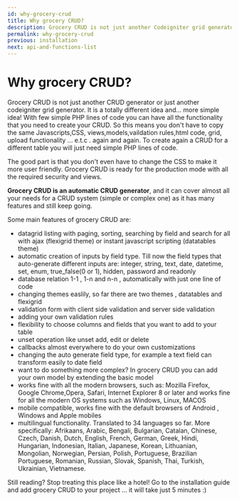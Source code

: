 ```yaml
---
id: why-grocery-crud
title: Why grocery CRUD?
description: Grocery CRUD is not just another Codeigniter grid generator. With few simple PHP lines of code you can have all the functionality that you need to create your CRUD.
permalink: why-grocery-crud
previous: installation
next: api-and-functions-list
---
```


# Why grocery CRUD?

Grocery CRUD is not just another CRUD generator or just another codeigniter grid generator. It is a totally different idea and... more simple idea! With few simple PHP lines of code you can have all the functionality that you need to create your CRUD. So this means you don't have to copy the same Javascripts,CSS, views,models,vaildation rules,html code, grid, upload functionality ... e.t.c . again and again. To create again a CRUD for a different table you will just need simple PHP lines of code.

The good part is that you don't even have to change the CSS to make it more user friendly. Grocery CRUD is ready for the production mode with all the required security and views.
 
**Grocery CRUD is an automatic CRUD generator**, and it can cover almost all your needs for a CRUD system (simple or complex one) as it has many features and still keep going.

Some main features of grocery CRUD are:
- datagrid listing with paging, sorting, searching by field and search for all with ajax (flexigrid theme) or instant javascript scripting (datatables theme)
- automatic creation of inputs by field type. Till now the field types that auto-generate different inputs are: integer, string, text, date, datetime, set, enum, true_false(0 or 1), hidden, password and readonly
- database relation 1-1 , 1-n and n-n , automatically with just one line of code
- changing themes easlily, so far there are two themes , datatables and flexigrid
- validation form with client side validation and server side validation
- adding your own validation rules
- flexibility to choose columns and fields that you want to add to your table
- unset operation like unset add, edit or delete
- callbacks almost everywhere to do your own customizations
- changing the auto generate field type, for example a text field can transform easily to date field
- want to do something more complex? In grocery CRUD you can add your own model by extending the basic model
- works fine with all the modern browsers, such as: Mozilla Firefox, Google Chrome,Opera, Safari, Internet Explorer 8 or later and works fine for all the modern OS systems such as Windows, Linux, MACOS
- mobile compatible, works fine with the default browsers of Android , Windows and Apple mobiles
- multilingual functionality. Translated to 34 languages so far. More specifically: Afrikaans, Arabic, Bengali, Bulgarian, Catalan, Chinese, Czech, Danish, Dutch, English, French, German, Greek, Hindi, Hungarian, Indonesian, Italian, Japanese, Korean, Lithuanian, Mongolian, Norwegian, Persian, Polish, Portuguese, Brazilian Portuguese, Romanian, Russian, Slovak, Spanish, Thai, Turkish, Ukrainian, Vietnamese.

Still reading? Stop treating this place like a hotel! Go to the installation guide and add grocery CRUD to your project ... it will take just 5 minutes :)